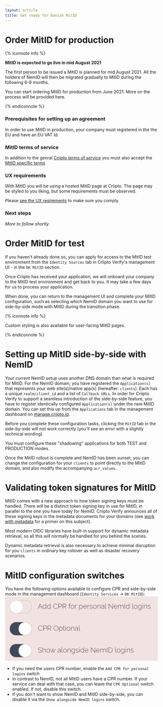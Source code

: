 ```yaml
---
layout: article
title: Get ready for Danish MitID
---
```


# Order MitID for production

{% iconnote info %}

**MitID is expected to go live in mid August 2021**

The first person to be issued a MitID is planned for mid August 2021. All the holders of NemID will then be migrated
gradually to MitID during the following 6-9 months.

You can start ordering MitID for production from June 2021.  More on the process will be provided here.

{% endiconnote %}

### Prerequisites for setting up an agreement

In order to use MitID in production, your company must registered in the the EU and have an EU VAT Id.

### MitID terms of service

In addition to the genral [Criipto terms of service](https://criipto.com/legal/tos/) you must also accept the [MitID specific terms](https://criipto.com/legal/mitid/tos)

### UX requirements

With MitID you will be using a hosted MitID page at Criipto. The page may be styled to you liking, but some requirements must be
observed.

Please [see the UX reqirements](/eid-specifics/mitid-ux-reqs) to make sure you comply.

### Next steps

*More to follow shortly*.

# Order MitID for test

If you haven't already done so, you can apply for access to the MitID test environment from the `Identity Sources` tab in Criipto Verify's management UI - in the `DK MitID` section.

Once Criipto has received your application, we will onboard your company to the MitID test environment and get back to you. It may take a few days for us to process your application.

When done, you can return to the management UI and complete your MitID configuration, such as selecting which NemID domain you want to use for side-by-side mode with MitID during the transition phase.

{% iconnote info %}

Custom styling is also available for user-facing MitID pages.

{% endiconnote %}

# Setting up MitID side-by-side with NemID
Your current NemID setup uses another DNS domain than what is required for MitID. For the NemID domain, you have registered the `Application(s)` that represents your  web site(s)/native app(s) (hereafter: `clients`). Each has a unique `realm/client_id` and a list of `Callback URLs`. In order for Criipto Verify to support a seamless introduction of the side-by-side feature, you have to register identically configured `Application(s)` under the new MitID domain. You can set this up from the `Applications` tab in the management dashboard on [manage.criipto.id](https://manage.criipto.id).

Before you complete these configuration tasks, clicking the `MitID` tab in the side-by-side will not work correctly (you'll see an error with a slightly technical wording).

You must configure these "shadowing" applications for both TEST and PRODUCTION modes.

Once the MitID rollout is complete and NemID has been sunset, you can change the configuration for your `clients` to point directly to the MitID domain, and also modify the accompanying `acr_values`.

# Validating token signatures for MitID
MitID comes with a new approach to how token signing keys must be handled. There will be a distinct token signing key in use for MitID, in parallel to the one you have today for NemID. Criipto Verify announces all of these signing keys in the metadata documents for your domains (see [work with metadata](/how-to/work-with-metadata) for a primer on this subject).

Most modern OIDC libraries have built-in support for dynamic metadata retrieval, so all this will normally be handled for you behind the scenes.

Dynamic metadata retrieval is also necessary to achieve minimal disruption for you `clients` in ordinary key rollover as well as disaster recovery scenarios.

# MitID configuration switches
You have the following options available to configure CPR and side-by-side mode in the management dashboard (`Identity Services` -> `DK MitID`): ![MitID toggles](/images/mitid-config-toggles.png)


 - If you need the users CPR number, enable the `Add CPR for personal logins` switch
 - In contrast to NemID, not all MitID users have a CPR number. If your service can deal with that case, you can leave the `CPR Optional` switch enabled. If not, disable this switch.
 - If you don't want to show NemID and MitID side-by-side, you can disable it via the `Show alongside NemID logins` switch.
